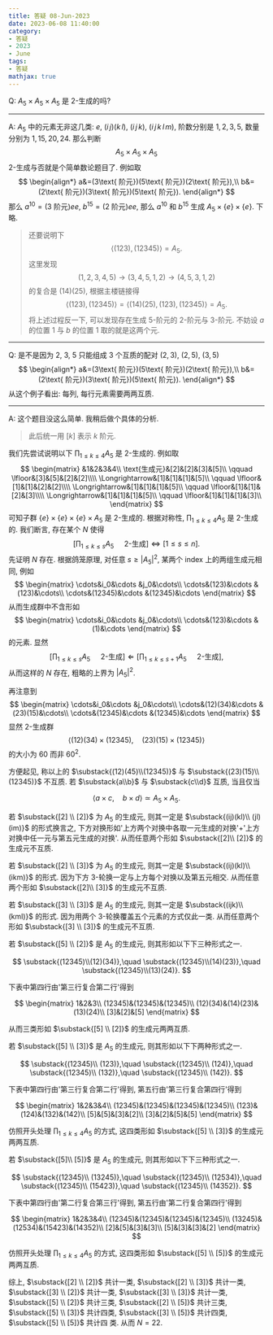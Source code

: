 ```yaml
---
title: 答疑 08-Jun-2023
date: 2023-06-08 11:40:00
category: 
- 答疑
- 2023
- June
tags: 
- 答疑
mathjax: true
---
```


Q: $A_5\times A_5\times A_5$ 是 $2$-生成的吗? 

***

A: $A_5$ 中的元素无非这几类: $e$, $(i\,j)(k\,l)$, $(i\,j\,k)$, $(i\,j\,k\,l\,m)$, 阶数分别是 $1,2,3,5$, 数量分别为 $1,15,20,24$. 那么判断
$$
A_5\times A_5\times A_5
$$
$2$-生成与否就是个简单数论题目了. 例如取
$$
\begin{align*}
a&=(3\text{ 阶元})(5\text{ 阶元})(2\text{ 阶元}),\\
b&=(2\text{ 阶元})(3\text{ 阶元})(5\text{ 阶元}).
\end{align*}
$$
那么 $a^{10}=(3\text{ 阶元})ee$, $b^{15}=(2\text{ 阶元})ee$, 那么 $a^{10}$ 和 $b^{15}$ 生成 $A_5\times \{e\}\times \{e\}$. 下略.

> 还要说明下
> $$
> \langle(123),(12345)\rangle=A_5.
> $$
> 这里发现
> $$
> (1,2,3,4,5)\to (3,4,5,1,2)\to(4,5,3,1,2)
> $$
> 的复合是 $(14)(25)$, 根据主楼链接得
> $$
> \langle(123),(12345)\rangle=\langle (14)(25),(123),(12345)\rangle=A_5.
> $$
> 将上述过程反一下, 可以发现存在生成 $5$-阶元的 $2$-阶元与 $3$-阶元. 不妨设 $a$ 的位置 $1$ 与 $b$ 的位置 $1$ 取的就是这两个元.

***

Q: 是不是因为 $2$, $3$, $5$ 只能组成 $3$ 个互质的配对 $(2,3)$, $(2,5)$, $(3,5)$ 
$$
\begin{align*}
a&=(3\text{ 阶元})(5\text{ 阶元})(2\text{ 阶元}),\\
b&=(2\text{ 阶元})(3\text{ 阶元})(5\text{ 阶元}).
\end{align*}
$$
从这个例子看出: 每列, 每行元素需要两两互质.

***

A: 这个题目没这么简单. 我稍后做个具体的分析. 

> 此后统一用 $[k]$ 表示 $k$ 阶元. 

我们先尝试说明以下 $\prod_{1\leq k\leq 4}A_5$ 是 $2$-生成的. 例如取
$$
\begin{matrix}
&1&2&3&4\\
\text{生成元}&[2]&[2]&[3]&[5]\\
\qquad \lfloor&[3]&[5]&[2]&[2]\\\\
\Longrightarrow&[1]&[1]&[1]&[5]\\
\qquad \lfloor&[1]&[1]&[2]&[2]\\\\
\Longrightarrow&[1]&[1]&[1]&[5]\\
\qquad \lfloor&[1]&[1]&[2]&[3]\\\\
\Longrightarrow&[1]&[1]&[1]&[5]\\
\qquad \lfloor&[1]&[1]&[1]&[3]\\
\end{matrix}
$$
可知子群 $\{e\}\times\{e\}\times\{e\}\times A_5$ 是 $2$-生成的. 根据对称性, $\prod_{1\leq k\leq 4}A_5$ 是 $2$-生成的. 我们断言, 存在某个 $N$ 使得
$$
\left[\prod_{1\leq k\leq s} A_5\quad \text{ $2$-生成}\right]\Longleftrightarrow [1\leq s\leq n].
$$
先证明 $N$ 存在. 根据鸽笼原理, 对任意 $s\geq |A_5|^2$, 某两个 index 上的两组生成元相同, 例如
$$
\begin{matrix}
\cdots&i_0&\cdots &j_0&\cdots\\
\cdots&(123)&\cdots &(123)&\cdots\\
\cdots&(12345)&\cdots &(12345)&\cdots
\end{matrix}
$$
从而生成群中不含形如
$$
\begin{matrix}
\cdots&i_0&\cdots &j_0&\cdots\\
\cdots&(123)&\cdots &(1)&\cdots
\end{matrix}
$$
的元素. 显然
$$
\left[\prod_{1\leq k\leq s} A_5\quad \text{ $2$-生成}\right]\Longleftarrow \left[\prod_{1\leq k\leq s+1} A_5\quad \text{ $2$-生成}\right],
$$
从而这样的 $N$ 存在, 粗略的上界为 $|A_5|^2$.

再注意到
$$
\begin{matrix}
\cdots&i_0&\cdots &j_0&\cdots\\
\cdots&(12)(34)&\cdots &(23)(15)&\cdots\\
\cdots&(12345)&\cdots &(12345)&\cdots
\end{matrix}
$$
显然 $2$-生成群
$$
\langle(12)(34)\times (12345),\quad (23)(15)\times (12345)\rangle
$$
的大小为 $60$ 而非 $60^2$.

方便起见, 称以上的 $\substack{(12)(45)\\(12345)}$ 与 $\substack{(23)(15)\\(12345)}$ 不互质. 若 $\substack{a\\b}$ 与 $\substack{c\\d}$ 互质, 当且仅当

$$
\langle a\times c,\quad b\times d\rangle\simeq A_5\times A_5.
$$

若 $\substack{[2] \\ [2]}$ 为 $A_5$ 的生成元, 则其一定是 $\substack{(ij)(kl)\\ (jl)(im)}$ 的形式换言之, 下方对换形如'上方两个对换中各取一元生成的对换'+'上方对换中任一元与第五元生成的对换'. 从而任意两个形如 $\substack{[2]\\ [2]}$ 的生成元不互质.

若 $\substack{[2] \\ [3]}$ 为 $A_5$ 的生成元, 则其一定是 $\substack{(ij)(kl)\\ (ikm)}$ 的形式. 因为下方 $3$-轮换一定与上方每个对换以及第五元相交. 从而任意两个形如 $\substack{[2]\\ [3]}$ 的生成元不互质.

若 $\substack{[3] \\ [3]}$ 是 $A_5$ 的生成元, 则其一定是 $\substack{(ijk)\\ (kml)}$ 的形式. 因为用两个 $3$-轮换覆盖五个元素的方式仅此一类. 从而任意两个形如 $\substack{[3] \\ [3]}$ 的生成元不互质.

若 $\substack{[5] \\ [2]}$ 是 $A_5$ 的生成元, 则其形如以下下三种形式之一.

$$
\substack{(12345)\\(12)(34)},\quad \substack{(12345)\\(14)(23)},\quad \substack{(12345)\\(13)(24)}.
$$

下表中第四行由'第三行复合第二行'得到

$$
\begin{matrix}
1&2&3\\
(12345)&(12345)&(12345)\\
(12)(34)&(14)(23)&(13)(24)\\
[3]&[2]&[5]
\end{matrix}
$$

从而三类形如 $\substack{[5] \\ [2]}$ 的生成元两两互质.

若 $\substack{[5] \\ [3]}$ 是 $A_5$ 的生成元, 则其形如以下下两种形式之一.

$$
\substack{(12345)\\ (123)},\quad \substack{(12345)\\ (124)},\quad \substack{(12345)\\ (132)},\quad \substack{(12345)\\ (142)}.
$$

下表中第四行由'第三行复合第二行'得到, 第五行由'第三行复合第四行'得到

$$
\begin{matrix}
1&2&3&4\\
(12345)&(12345)&(12345)&(12345)\\
(123)&(124)&(132)&(142)\\
[5]&[5]&[3]&[2]\\
[3]&[2]&[5]&[5]
\end{matrix}
$$

仿照开头处理 $\prod_{1\leq k\leq 4}A_5$ 的方式, 这四类形如 $\substack{[5] \\ [3]}$ 的生成元两两互质.

若 $\substack{[5]\\ [5]}$ 是 $A_5$ 的生成元, 则其形如以下下三种形式之一.

$$
\substack{(12345)\\ (13245)},\quad \substack{(12345)\\ (12534)},\quad \substack{(12345)\\ (15423)},\quad \substack{(12345)\\ (14352)}.
$$

下表中第四行由'第二行复合第三行'得到, 第五行由'第二行复合第四行'得到

$$
\begin{matrix}
1&2&3&4\\
(12345)&(12345)&(12345)&(12345)\\
(13245)&(12534)&(15423)&(14352)\\
[2]&[5]&[3]&[3]\\
[5]&[3]&[3]&[2]
\end{matrix}
$$

仿照开头处理 $\prod_{1\leq k\leq 4}A_5$ 的方式, 这四类形如 $\substack{[5] \\ [5]}$ 的生成元两两互质.

综上, $\substack{[2] \\ [2]}$ 共计一类, $\substack{[2] \\ [3]}$ 共计一类, $\substack{[3] \\ [2]}$ 共计一类, $\substack{[3] \\ [3]}$ 共计一类, $\substack{[5] \\ [2]}$ 共计三类, $\substack{[2] \\ [5]}$ 共计三类, $\substack{[5] \\ [3]}$ 共计四类, $\substack{[3] \\ [5]}$ 共计四类, $\substack{[5] \\ [5]}$ 共计四 类. 从而 $N=22$. 
